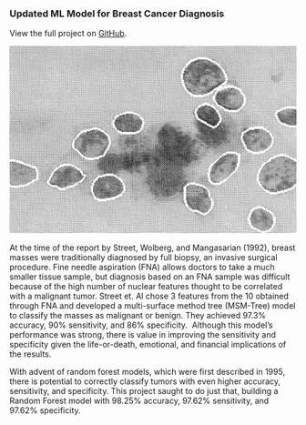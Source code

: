 ### Updated ML Model for Breast Cancer Diagnosis

View the full project on [GitHub](https://github.com/geojenk/BreastCancerMachineLearning/tree/main).

<img src="images/tumor_cells.jpg?raw=true"/>

At the time of the report by Street, Wolberg, and Mangasarian (1992), breast masses  were traditionally diagnosed by full biopsy, an invasive surgical procedure. Fine needle aspiration (FNA) allows doctors to take a much smaller tissue sample, but diagnosis based on an FNA sample was difficult because of the high number of nuclear features thought to be correlated with a malignant tumor. Street et. Al chose 3 features from the 10 obtained through FNA and developed a multi-surface method tree (MSM-Tree) model to classify the masses as malignant or benign. They achieved 97.3% accuracy, 90% sensitivity, and 86% specificity.  Although this model’s performance was strong, there is value in improving the sensitivity and specificity given the life-or-death, emotional, and financial implications of the results. 

With advent of random forest models, which were first described in 1995, there is potential to correctly classify tumors with even higher accuracy, sensitivity, and specificity. This project saught to do just that, building a Random Forest model with 98.25% accuracy, 97.62% sensitivity, and 97.62% specificity. 
